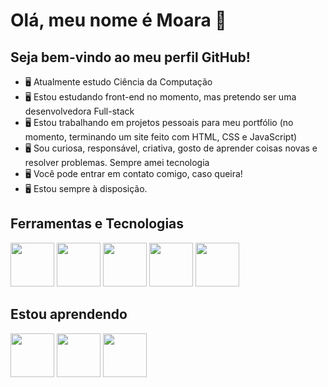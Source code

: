 # Olá, meu nome é Moara 👋
## Seja bem-vindo ao meu perfil GitHub!



- :desktop_computer: Atualmente estudo Ciência da Computação
- :desktop_computer: Estou estudando front-end no momento, mas pretendo ser uma desenvolvedora Full-stack
- :desktop_computer: Estou trabalhando em projetos pessoais para meu portfólio (no momento, terminando um site feito com HTML, CSS e JavaScript)
- :desktop_computer: Sou curiosa, responsável, criativa, gosto de aprender coisas novas e resolver problemas. Sempre amei tecnologia
- :desktop_computer: Você pode entrar em contato comigo, caso queira!
- :desktop_computer: Estou sempre à disposição.

## Ferramentas e Tecnologias
<img src="https://cdn.jsdelivr.net/gh/devicons/devicon/icons/html5/html5-plain-wordmark.svg" width="70" height="70"/>  <img src="https://cdn.jsdelivr.net/gh/devicons/devicon/icons/css3/css3-plain-wordmark.svg" width="70" height="70"/>  <img src="https://cdn.jsdelivr.net/gh/devicons/devicon/icons/javascript/javascript-plain.svg" width="70" height="70"/>  <img src="https://cdn.jsdelivr.net/gh/devicons/devicon/icons/vscode/vscode-original.svg" width="70" height="70"/>  <img src="https://cdn.jsdelivr.net/gh/devicons/devicon/icons/git/git-original.svg" width="70" height="70"/>
          
          

## Estou aprendendo
<img src="https://cdn.jsdelivr.net/gh/devicons/devicon/icons/react/react-original-wordmark.svg" width="70" height="70"/>  <img src="https://cdn.jsdelivr.net/gh/devicons/devicon/icons/nodejs/nodejs-plain.svg" width="70" height="70"/>  <img src="https://cdn.jsdelivr.net/gh/devicons/devicon/icons/python/python-original-wordmark.svg" width="70" height="70"/>
          
          
          
          

          
          
